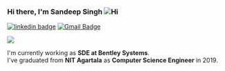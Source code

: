    ### Hi there, I'm Sandeep Singh ![Hi](https://user-images.githubusercontent.com/33487986/173641674-01e08813-6a7c-4334-9378-aec4cc286bc6.gif)

[![linkedin badge](https://img.shields.io/badge/sandeepsingh-30302f?style=flat&logo=linkedin)](https://www.linkedin.com/in/sandeep-kumar-singh-436906121/)
[![Gmail Badge](https://img.shields.io/badge/sandeepsingh.nita@gmail.com-30302f?style=flat&logo=Gmail&logoColor=red)](mailto:sandeepsingh.nita@gmail.com)

<img src="https://komarev.com/ghpvc/?username=spyboy01&style=plastic" />


I'm currently working as **SDE at Bentley Systems**. <br>
I've graduated from **NIT Agartala** as **Computer Science Engineer** in 2019. 
<br>

<!--
**spyboy01/spyboy01** is a ✨ _special_ ✨ repository because its `README.md` (this file) appears on your GitHub profile.


- 🔭 I’m currently working on ...
- 🌱 I’m currently learning ...
- 👯 I’m looking to collaborate on ...
- 🤔 I’m looking for help with ...
- 💬 Ask me about ...
- 📫 How to reach me: ...
- 😄 Pronouns: ...
- ⚡ Fun fact: ...
-->
